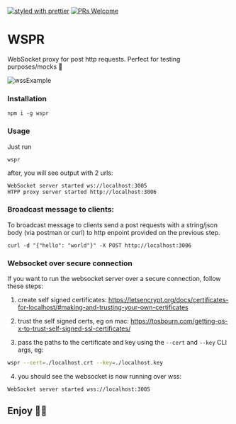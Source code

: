 [![styled with prettier](https://img.shields.io/badge/styled_with-prettier-ff69b4.svg)](https://github.com/prettier/prettier)
[![PRs Welcome](https://img.shields.io/badge/PRs-welcome-brightgreen.svg)](#)

# WSPR
WebSocket proxy for post http requests. Perfect for testing purposes/mocks 🚀

![wssExample](https://user-images.githubusercontent.com/2823336/88941927-814ad280-d281-11ea-8624-9637c13ee868.jpg)

### Installation

```
npm i -g wspr
```

### Usage

Just run
```
wspr
```

after, you will see output with 2 urls:
```
WebSocket server started ws://localhost:3005
HTPP proxy server started http://localhost:3006
```

### Broadcast message to clients: 
To broadcast message to clients send a  post requests with a string/json body (via postman or curl) to http enpoint provided
on the previous step.

```
curl -d "{"hello": "world"}" -X POST http://localhost:3006
```

### Websocket over secure connection

If you want to run the websocket server over a secure connection, follow these steps:

1. create self signed certificates: https://letsencrypt.org/docs/certificates-for-localhost/#making-and-trusting-your-own-certificates

2. trust the self signed certs, eg on mac: https://tosbourn.com/getting-os-x-to-trust-self-signed-ssl-certificates/

3. pass the paths to the certificate and key using the `--cert` and `--key` CLI args, eg: 

```bash
wspr --cert=./localhost.crt --key=./localhost.key
```

4. you should see the websocket is now running over wss:

```
WebSocket server started wss://localhost:3005
```

## Enjoy 🚀🥤
